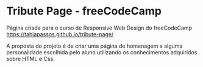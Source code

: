 # Tribute Page - freeCodeCamp
Página criada para o curso de Responsive Web Design do freeCodeCamp
https://tahiapassos.github.io/tribute-page/

A proposta do projeto é de criar uma página de homenagem a alguma personalidade escolhida pelo aluno utilizando os conhecimentos adquiridos sobre HTML e Css.

